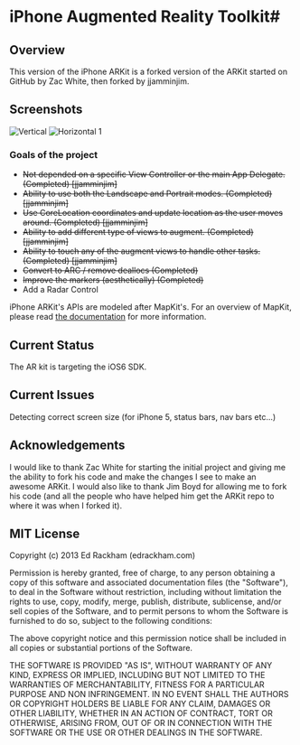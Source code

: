 # iPhone Augmented Reality Toolkit#

## Overview ##

This version of the iPhone ARKit is a forked version of the ARKit started on GitHub by Zac White, then forked by jjamminjim.  

## Screenshots ##

![Vertical](http://i.imgur.com/heW49l.png) ![Horizontal 1](http://i.imgur.com/TA8lXl.png)

### Goals of the project ###
* ~~Not depended on a specific View Controller or the main App Delegate. (Completed) [jjamminjim]~~
* ~~Ability to use both the Landscape and Portrait modes. (Completed) [jjamminjim]~~
* ~~Use CoreLocation coordinates and update location as the user moves around. (Completed) [jjamminjim]~~
* ~~Ability to add different type of views to augment. (Completed) [jjamminjim]~~
* ~~Ability to touch any of the augment views to handle other tasks. (Completed) [jjamminjim]~~
* ~~Convert to ARC / remove deallocs (Completed)~~
* ~~Improve the markers (aesthetically) (Completed)~~
* Add a Radar Control

iPhone ARKit's APIs are modeled after MapKit's. For an overview of MapKit, please read [the documentation](http://developer.apple.com/iphone/library/documentation/MapKit/Reference/MapKit_Framework_Reference/index.html) for more information.

## Current Status ##

The AR kit is targeting the iOS6 SDK.

## Current Issues ##
Detecting correct screen size (for iPhone 5, status bars, nav bars etc...)

## Acknowledgements ##
I would like to thank Zac White for starting the initial project and giving me the ability to fork his code and make the changes I see to make an awesome ARKit.
I would also like to thank Jim Boyd for allowing me to fork his code (and all the people who have helped him get the ARKit repo to where it was when I forked it).

## MIT License ##

Copyright (c) 2013 Ed Rackham (edrackham.com)

Permission is hereby granted, free of charge, to any person obtaining a copy
of this software and associated documentation files (the "Software"), to deal
in the Software without restriction, including without limitation the rights
to use, copy, modify, merge, publish, distribute, sublicense, and/or sell
copies of the Software, and to permit persons to whom the Software is
furnished to do so, subject to the following conditions:

The above copyright notice and this permission notice shall be included in
all copies or substantial portions of the Software.

THE SOFTWARE IS PROVIDED "AS IS", WITHOUT WARRANTY OF ANY KIND, EXPRESS OR
IMPLIED, INCLUDING BUT NOT LIMITED TO THE WARRANTIES OF MERCHANTABILITY,
FITNESS FOR A PARTICULAR PURPOSE AND NON INFRINGEMENT. IN NO EVENT SHALL THE
AUTHORS OR COPYRIGHT HOLDERS BE LIABLE FOR ANY CLAIM, DAMAGES OR OTHER
LIABILITY, WHETHER IN AN ACTION OF CONTRACT, TORT OR OTHERWISE, ARISING FROM,
OUT OF OR IN CONNECTION WITH THE SOFTWARE OR THE USE OR OTHER DEALINGS IN
THE SOFTWARE.